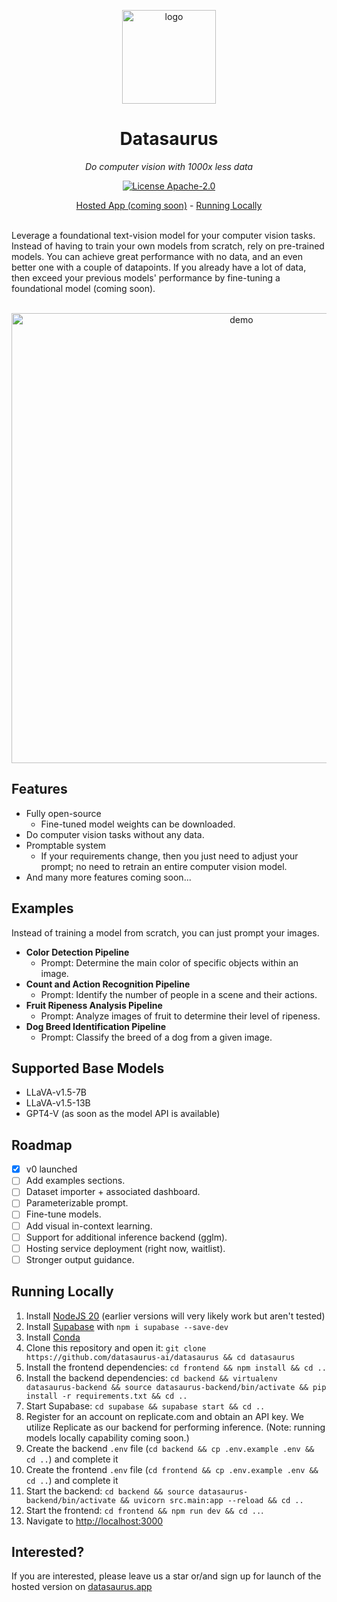 <p align="center">
  <a href="https://datasaurus.app">
    <img height="150" src="https://github.com/datasaurus-ai/datasaurus/assets/32412211/9ac40d6b-097b-4eaf-ba69-5129b52121af" alt="logo">
  </a>
</p>

<h1 align="center">
  Datasaurus
</h1>

<p align="center">
  <i>Do computer vision with 1000x less data</i>
</p>

<p align="center">
  <a href="/LICENSE"><img alt="License Apache-2.0" src="https://img.shields.io/github/license/datasaurus-ai/datasaurus?style=flat-square"></a>
</p>

<p align="center">
  <a href="https://datasaurus.app/">Hosted App (coming soon)</a> - <a href="#running-locally">Running Locally</a>
</p>

<br>
Leverage a foundational text-vision model for your computer vision tasks. Instead of having to train your own models from scratch, rely on pre-trained models. You can achieve great performance with no data, and an even better one with a couple of datapoints. If you already have a lot of data, then exceed your previous models' performance by fine-tuning a foundational model (coming soon).
<br>
<br>
<p align="center">
 <img width="720" src="https://github.com/datasaurus-ai/datasaurus/assets/32412211/7b9a36dd-9264-4442-ba25-e29a5a1516f3" alt="demo">
</p>

## Features

- Fully open-source
  - Fine-tuned model weights can be downloaded.
- Do computer vision tasks without any data.
- Promptable system
  - If your requirements change, then you just need to adjust your prompt; no need to retrain an entire computer vision model.
- And many more features coming soon...

## Examples

Instead of training a model from scratch, you can just prompt your images.
- **Color Detection Pipeline**
  - Prompt: Determine the main color of specific objects within an image.
- **Count and Action Recognition Pipeline**
  - Prompt: Identify the number of people in a scene and their actions.
- **Fruit Ripeness Analysis Pipeline**
  - Prompt: Analyze images of fruit to determine their level of ripeness.
- **Dog Breed Identification Pipeline**
  - Prompt: Classify the breed of a dog from a given image.

## Supported Base Models

- LLaVA-v1.5-7B
- LLaVA-v1.5-13B
- GPT4-V (as soon as the model API is available)

## Roadmap

- [x] v0 launched
- [ ] Add examples sections.
- [ ] Dataset importer + associated dashboard.
- [ ] Parameterizable prompt.
- [ ] Fine-tune models.
- [ ] Add visual in-context learning.
- [ ] Support for additional inference backend (gglm).
- [ ] Hosting service deployment (right now, waitlist).
- [ ] Stronger output guidance.

## Running Locally

1. Install [NodeJS 20](https://nodejs.org/en/download/current) (earlier versions will very likely work but aren't tested)
2. Install [Supabase](https://supabase.com/docs/guides/cli/local-development) with `npm i supabase --save-dev`
3. Install [Conda](https://conda.io/projects/conda/en/latest/user-guide/install/index.html)
4. Clone this repository and open it: `git clone https://github.com/datasaurus-ai/datasaurus && cd datasaurus`
5. Install the frontend dependencies: `cd frontend && npm install && cd ..`
6. Install the backend dependencies: `cd backend && virtualenv datasaurus-backend && source datasaurus-backend/bin/activate && pip install -r requirements.txt && cd ..`
7. Start Supabase: `cd supabase && supabase start && cd ..`
8. Register for an account on replicate.com and obtain an API key. We utilize Replicate as our backend for performing inference. (Note: running models locally capability coming soon.)
9. Create the backend `.env` file (`cd backend && cp .env.example .env && cd ..`) and complete it
10. Create the frontend `.env` file (`cd frontend && cp .env.example .env && cd ..`) and complete it
11. Start the backend: `cd backend && source datasaurus-backend/bin/activate && uvicorn src.main:app --reload && cd ..`
12. Start the frontend: `cd frontend && npm run dev && cd ..`.
13. Navigate to [http://localhost:3000](http://localhost:3000)

## Interested?

If you are interested, please leave us a star or/and sign up for launch of the hosted version on [datasaurus.app](https://datasaurus.app)
